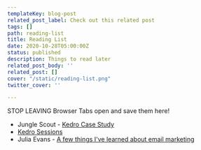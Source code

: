 ```yaml
---
templateKey: blog-post
related_post_label: Check out this related post
tags: []
path: reading-list
title: Reading List
date: 2020-10-28T05:00:00Z
status: published
description: Things to read later
related_post_body: ''
related_post: []
cover: "/static/reading-list.png"
twitter_cover: ''

---
```

STOP LEAVING Browser Tabs open and save them here!

* Jungle Scout - [Kedro Case Study](https://junglescouteng.medium.com/jungle-scout-case-study-kedro-airflow-and-mlflow-use-on-production-code-150d7231d42e)
* [Kedro Sessions](https://github.com/quantumblacklabs/kedro/commit/b42845e2e9a6d96e395a5a6f75980ef55c24fddc)
* Julia Evans - [A few things I've learned about email marketing](https://jvns.ca/blog/2020/10/28/a-few-things-i-ve-learned-about-email-marketing/)